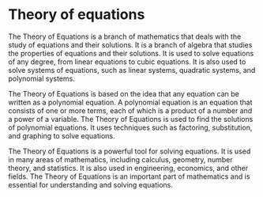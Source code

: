 # Theory of equations

The Theory of Equations is a branch of mathematics that deals with the study of equations and their solutions. It is a branch of algebra that studies the properties of equations and their solutions. It is used to solve equations of any degree, from linear equations to cubic equations. It is also used to solve systems of equations, such as linear systems, quadratic systems, and polynomial systems.

The Theory of Equations is based on the idea that any equation can be written as a polynomial equation. A polynomial equation is an equation that consists of one or more terms, each of which is a product of a number and a power of a variable. The Theory of Equations is used to find the solutions of polynomial equations. It uses techniques such as factoring, substitution, and graphing to solve equations.

The Theory of Equations is a powerful tool for solving equations. It is used in many areas of mathematics, including calculus, geometry, number theory, and statistics. It is also used in engineering, economics, and other fields. The Theory of Equations is an important part of mathematics and is essential for understanding and solving equations.
